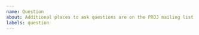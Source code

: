 ```yaml
---
name: Question
about: Additional places to ask questions are on the PROJ mailing list (https://lists.osgeo.org/mailman/listinfo/proj) or GIS Stack Exchange (https://gis.stackexchange.com/questions/tagged/proj).
labels: question
---
```


<!--
Additional places to ask questions are on the PROJ mailing list (https://lists.osgeo.org/mailman/listinfo/proj) or GIS Stack Exchange (https://gis.stackexchange.com/questions/tagged/proj).
-->
